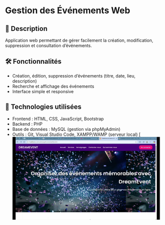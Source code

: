 # Gestion des Événements Web

## 🚀 Description  
Application web permettant de gérer facilement la création, modification, suppression et consultation d’événements.

## 🛠️ Fonctionnalités  
- Création, édition, suppression d’événements (titre, date, lieu, description)  
- Recherche et affichage des événements  
- Interface simple et responsive

## 🧰 Technologies utilisées  
- Frontend : HTML, CSS, JavaScript, Bootstrap  
- Backend : PHP  
- Base de données : MySQL (gestion via phpMyAdmin)  
- Outils : Git, Visual Studio Code, XAMPP/WAMP (serveur local)
[![Watch the demo](https://github.com/YomnaJL/Web-Event-Manager/blob/main/VidosanstitreRaliseavecClipchamp-ezgif.com-video-to-gif-converter.gif)

